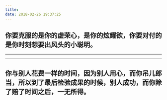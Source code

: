 ```yaml
---
title: 
date: 2018-02-26 19:37:25
---
```

## 你要克服的是你的虚荣心，是你的炫耀欲，你要对付的是你时刻想要出风头的小聪明。
***
- - - - - - - - - - - - -
## 你与别人花费一样的时间，因为别人用心，而你吊儿郎当，所以到了最后检验成果的时候，别人成功，而你除了赔了时间之后，一无所得。